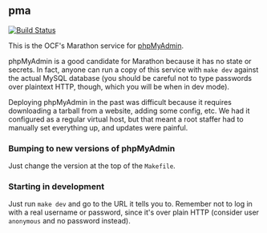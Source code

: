 pma
--------
[![Build Status](https://jenkins.ocf.berkeley.edu/buildStatus/icon?job=ocf/pma/master)](https://jenkins.ocf.berkeley.edu/job/ocf/job/pmajob/master/)

This is the OCF's Marathon service for [phpMyAdmin][pma].

phpMyAdmin is a good candidate for Marathon because it has no state or secrets.
In fact, anyone can run a copy of this service with `make dev` against the
actual MySQL database (you should be careful not to type passwords over
plaintext HTTP, though, which you will be when in dev mode).

Deploying phpMyAdmin in the past was difficult because it requires downloading
a tarball from a website, adding some config, etc. We had it configured as a
regular virtual host, but that meant a root staffer had to manually set
everything up, and updates were painful.


### Bumping to new versions of phpMyAdmin

Just change the version at the top of the `Makefile`.


### Starting in development

Just run `make dev` and go to the URL it tells you to. Remember not to log in
with a real username or password, since it's over plain HTTP (consider user
`anonymous` and no password instead).


[pma]: https://www.phpmyadmin.net/
